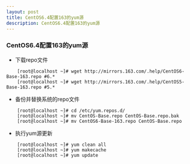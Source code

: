 ```yaml
---
layout: post
title: CentOS6.4配置163的yum源
description: CentOS6.4配置163的yum源
---
```


### CentOS6.4配置163的yum源

- 下载repo文件
```
	[root@localhost ~]# wget http://mirrors.163.com/.help/CentOS6-Base-163.repo #6.*
	[root@localhost ~]# wget http://mirrors.163.com/.help/CentOS5-Base-163.repo #5.*
```

- 备份并替换系统的repo文件
```
	[root@localhost ~]# cd /etc/yum.repos.d/
	[root@localhost ~]# mv CentOS-Base.repo CentOS-Base.repo.bak
	[root@localhost ~]# mv CentOS6-Base-163.repo CentOS-Base.repo
```

- 执行yum源更新
```
	[root@localhost ~]# yum clean all
	[root@localhost ~]# yum makecache
	[root@localhost ~]# yum update
```